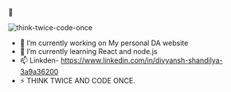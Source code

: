<Hi GEEKS/> 👋


![think-twice-code-once](https://user-images.githubusercontent.com/71786521/121464856-4b629880-c9d2-11eb-8660-a51752155098.jpg)



- 🔭 I’m currently working on My personal DA website 
- 🌱 I’m currently learning React and node.js
- 📫 Linkden- https://www.linkedin.com/in/divyansh-shandilya-3a9a36200
- ⚡ THINK TWICE AND CODE ONCE.

